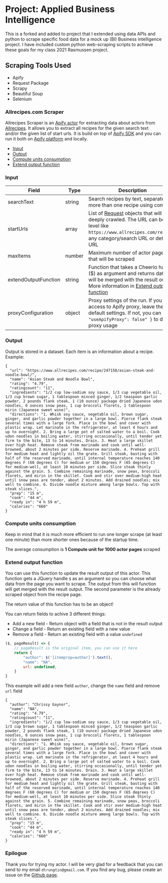 
# Project: Applied Business Intelligence

This is a forked and added to project that I extended using data APIs and python to scrape specific food data for a mock up (BI) Business intelligence project. I have included custom python web-scraping scripts to achieve these goals for my class 2021 Rasmussen project.

## Scraping Tools Used

- Apify
- Request Package
- Scrapy
- Beautiful Soup
- Selenium


### Allrecipes.com Scraper

Allrecipes Scraper is an [Apify actor](https://apify.com/actors) for extracting data about actors from [Allrecipes](https://www.allrecipes.com/recipes). It allows you to extract all recipes for the given search text and/or the given list of start urls. It is build on top of [Apify SDK](https://sdk.apify.com/) and you can run it both on [Apify platform](https://my.apify.com) and locally.

- [Input](#input)
- [Output](#output)
- [Compute units consumption](#compute-units-consumption)
- [Extend output function](#extend-output-function)

### Input

| Field | Type | Description | Default value
| ----- | ---- | ----------- | -------------|
| searchText | string | Search recipes by text, separate more than one recipe using comma | empty |
| startUrls | array | List of [Request](https://sdk.apify.com/docs/api/request#docsNav) objects that will be deeply crawled. The URL can be top level like `https://www.allrecipes.com/recipes`, any category/search URL or detail URL | `[{ "url": "https://www.allrecipes.com/recipe/50644" }]`|
| maxItems | number | Maximum number of actor pages that will be scraped | all found |
| extendOutputFunction | string | Function that takes a Cheerio handle ($) as argument and returns data that will be merged with the result output. More information in [Extend output function](#extend-output-function) | |
| proxyConfiguration | object | Proxy settings of the run. If you have access to Apify proxy, leave the default settings. If not, you can set `{ "useApifyProxy": false" }` to disable proxy usage | `{ "useApifyProxy": true }`|

### Output

Output is stored in a dataset. Each item is an information about a recipe. Example:

```
{
  "url": "https://www.allrecipes.com/recipe/247158/asian-steak-and-noodle-bowl/",
  "name": "Asian Steak and Noodle Bowl",
  "rating": "4.79",
  "ratingcount": "11",
  "ingredients": "1/2 cup low-sodium soy sauce, 1/3 cup vegetable oil, 1/3 cup brown sugar, 1 tablespoon minced ginger, 1/2 teaspoon garlic powder, 2 pounds flank steak, 1 (10 ounce) package dried Japanese udon noodles, 6 ounces snow peas, 1 cup broccoli florets, 1 tablespoon mirin (Japanese sweet wine)",
  "directions": "1. Whisk soy sauce, vegetable oil, brown sugar, ginger, and garlic powder together in a large bowl. Pierce flank steak several times with a large fork. Place in the bowl and cover with plastic wrap. Let marinate in the refrigerator, at least 4 hours and up to overnight. 2. Bring a large pot of salted water to a boil. Cook udon noodles in boiling water, stirring occasionally, until tender yet firm to the bite, 13 to 14 minutes. Drain. 3. Heat a large skillet over high heat. Remove steak from marinade and cook until well-browned, about 2 minutes per side. Reserve marinade. 4. Preheat grill for medium heat and lightly oil the grate. Grill steak, basting with half of the reserved marinade, until internal temperature reaches 140 degrees F (60 degrees C) for medium or 150 degrees F (65 degrees C) for medium-well, at least 10 minutes per side. Slice steak thinly against the grain. 5. Combine remaining marinade, snow peas, broccoli florets, and mirin in the skillet. Cook and stir over medium-high heat until snow peas are tender, about 2 minutes. Add drained noodles; mix well to combine. 6. Divide noodle mixture among large bowls. Top with steak slices.",
  "prep": "15 m",
  "cook": "44 m",
  "ready in": "4 h 59 m",
  "calories": "660"
}
```

### Compute units consumption
Keep in mind that it is much more efficient to run one longer scrape (at least one minute) than more shorter ones because of the startup time.

The average consumption is **1 Compute unit for 1000 actor pages** scraped

### Extend output function

You can use this function to update the result output of this actor. This function gets a JQuery handle `$` as an argument so you can choose what data from the page you want to scrape. The output from this will function will get merged with the result output.
The second parameter is the already scraped object from the recipe page.

The return value of this function has to be an object!

You can return fields to achive 3 different things:
- Add a new field - Return object with a field that is not in the result output
- Change a field - Return an existing field with a new value
- Remove a field - Return an existing field with a value `undefined`


```js
($, pageResult) => {
    // pageResult is the original item, you can use it here
    return {
        "author": $('[itemprop=author]').text(),
        "name": "NA",
        url: undefined,
    }
}
```
This example will add a new field `author`, change the `name` field and remove `url` field
```
{
  "author": "Chrissy Gaynor",
  "name": "NA",
  "rating": "4.79",
  "ratingcount": "11",
  "ingredients": "1/2 cup low-sodium soy sauce, 1/3 cup vegetable oil, 1/3 cup brown sugar, 1 tablespoon minced ginger, 1/2 teaspoon garlic powder, 2 pounds flank steak, 1 (10 ounce) package dried Japanese udon noodles, 6 ounces snow peas, 1 cup broccoli florets, 1 tablespoon mirin (Japanese sweet wine)",
  "directions": "1. Whisk soy sauce, vegetable oil, brown sugar, ginger, and garlic powder together in a large bowl. Pierce flank steak several times with a large fork. Place in the bowl and cover with plastic wrap. Let marinate in the refrigerator, at least 4 hours and up to overnight. 2. Bring a large pot of salted water to a boil. Cook udon noodles in boiling water, stirring occasionally, until tender yet firm to the bite, 13 to 14 minutes. Drain. 3. Heat a large skillet over high heat. Remove steak from marinade and cook until well-browned, about 2 minutes per side. Reserve marinade. 4. Preheat grill for medium heat and lightly oil the grate. Grill steak, basting with half of the reserved marinade, until internal temperature reaches 140 degrees F (60 degrees C) for medium or 150 degrees F (65 degrees C) for medium-well, at least 10 minutes per side. Slice steak thinly against the grain. 5. Combine remaining marinade, snow peas, broccoli florets, and mirin in the skillet. Cook and stir over medium-high heat until snow peas are tender, about 2 minutes. Add drained noodles; mix well to combine. 6. Divide noodle mixture among large bowls. Top with steak slices.",
  "prep": "15 m",
  "cook": "44 m",
  "ready in": "4 h 59 m",
  "calories": "660"
}
```

### Epilogue
Thank you for trying my actor. I will be very glad for a feedback that you can send to my email `dtrungtin@gmail.com`. If you find any bug, please create an issue on the [Github page](https://github.com/dtrungtin/actor-allrecipes-scraper).
